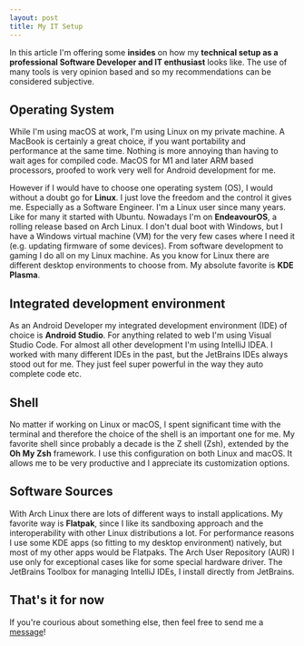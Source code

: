 ```yaml
---
layout: post
title: My IT Setup
---
```

<p>In this article I'm offering some <b>insides</b> on how my <b>technical setup as a professional Software Developer and IT enthusiast</b> looks like. 
The use of many tools is very opinion based and so my recommendations can be considered subjective.</p>
<h2>Operating System</h2>
<p>
While I'm using macOS at work, I'm using Linux on my private machine. 
A MacBook is certainly a great choice, if you want portability and performance at the same time. 
Nothing is more annoying than having to wait ages for compiled code. 
MacOS for M1 and later ARM based processors, proofed to work very well for Android development for me.
</p>
<p>
However if I would have to choose one operating system (OS), I would without a doubt go for <b>Linux</b>.
I just love the freedom and the control it gives me.
Especially as a Software Engineer.
I'm a Linux user since many years. Like for many it started with Ubuntu. Nowadays I'm on <b>EndeavourOS</b>, a rolling release based on Arch Linux.
I don't dual boot with Windows, but I have a Windows virtual machine (VM) for the very few cases where I need it (e.g. updating firmware of some devices).
From software development to gaming I do all on my Linux machine. As you know for Linux there are different desktop environments to choose from. 
My absolute favorite is <b>KDE Plasma</b>.
</p>
<h2>Integrated development environment</h2>
<p>
As an Android Developer my integrated development environment (IDE) of choice is <b>Android Studio</b>. 
For anything related to web I'm using Visual Studio Code. For almost all other development I'm using IntelliJ IDEA. 
I worked with many different IDEs in the past, but the JetBrains IDEs always stood out for me. They just feel super powerful in the way they auto complete code etc.
</p>
<h2>Shell</h2>
<p>
No matter if working on Linux or macOS, I spent significant time with the terminal and therefore the choice of the shell is an important one for me.
My favorite shell since probably a decade is the Z shell (Zsh), extended by the <b>Oh My Zsh</b> framework. I use this configuration on both Linux and macOS.
It allows me to be very productive and I appreciate its customization options.
</p>
<h2>Software Sources</h2>
<p>
With Arch Linux there are lots of different ways to install applications. My favorite way is <b>Flatpak</b>, since I like its sandboxing approach and the interoperability with other Linux distributions a lot.
For performance reasons I use some KDE apps (so fitting to my desktop environment) natively, but most of my other apps would be Flatpaks. The Arch User Repository (AUR) I use only for exceptional cases like for some special hardware driver.
The JetBrains Toolbox for managing IntelliJ IDEs, I install directly from JetBrains.
</p>
<h2>That's it for now</h2>
<p>If you're courious about something else, then feel free to send me a <a href="/contact">message</a>!</p>